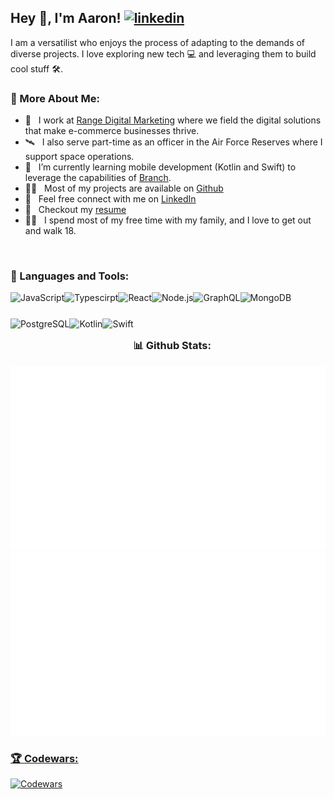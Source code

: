 ## Hey :wave:, I'm Aaron!  <a href='https://www.linkedin.com/in/aaron-rogers-37a668174/'><img alt="linkedin" src="https://user-images.githubusercontent.com/87159469/173919108-b4ec3a66-e502-4ba1-94d8-a2ac54740be4.svg" height='18px'/></a>

I am a versatilist who enjoys the process of adapting to the demands of diverse projects. I love exploring new tech :computer: and leveraging them to build cool stuff :hammer_and_wrench:. 
<br/>
  
### :monocle_face: More About Me:

- :handshake: &nbsp; I work at [Range Digital Marketing](https://www.range-digital.com/) where we field the digital solutions that make e-commerce businesses thrive.
- :artificial_satellite: &nbsp; I also serve part-time as an officer in the Air Force Reserves where I support space operations.
- :seedling: &nbsp; I’m currently learning mobile development (Kotlin and Swift) to leverage the capabilities of [Branch](https://www.branch.io/).
- :man_technologist: &nbsp; Most of my projects are available on [Github](https://github.com/aaron-r-rogers?tab=repositories)
- :link: &nbsp; Feel free connect with me on [LinkedIn](https://www.linkedin.com/in/aaron-rogers-37a668174/)
- :memo: &nbsp; Checkout my [resume](https://drive.google.com/file/d/1AfowfExKgg9kSTNvh5rpLc56XTqp5L6s/view?usp=sharing)
- :golfing_man: &nbsp; I spend most of my free time with my family, and I love to get out and walk 18.

<br>

### 🔨 Languages and Tools:
<a href="https://www.javascript.com/" target="_blank"> <img align="left" alt="JavaScript" height ="42px"  src="https://upload.wikimedia.org/wikipedia/commons/9/99/Unofficial_JavaScript_logo_2.svg"> </a>
<a href="https://www.typescriptlang.org/" target="_blank"><img align="left" alt="Typescirpt" height ="42px" src="https://upload.wikimedia.org/wikipedia/commons/4/4c/Typescript_logo_2020.svg"></a>
<a href="https://reactjs.org/" target="_blank"> <img align="left" alt="React" height ="42px" src="https://upload.wikimedia.org/wikipedia/commons/a/a7/React-icon.svg"></a>
<a href="https://nodejs.org" target="_blank"><img align="left" alt="Node.js" height ="42px" src="https://upload.wikimedia.org/wikipedia/commons/d/d9/Node.js_logo.svg"></a>
<a href="https://graphql.org/" target="_blank"> <img src="https://upload.wikimedia.org/wikipedia/commons/1/17/GraphQL_Logo.svg" align="left" alt="GraphQL" height='42px'/> </a>
<a href="https://www.mongodb.com/" target="_blank"> <img src="https://upload.wikimedia.org/wikipedia/commons/9/93/MongoDB_Logo.svg" align="left" alt="MongoDB" height='42px'/> </a>
<a href="https://www.postgresql.org/" target="_blank"> <img src="https://upload.wikimedia.org/wikipedia/commons/2/29/Postgresql_elephant.svg" align="left" alt="PostgreSQL" height='42px'/> </a>
<a href="https://kotlinlang.org" target="_blank"><img align="left" alt="Kotlin" height ="42px" src="https://upload.wikimedia.org/wikipedia/commons/0/06/Kotlin_Icon.svg"></a>
<a href="https://kotlinlang.org" target="_blank"><img align="left" alt="Swift" height ="42px" src="https://upload.wikimedia.org/wikipedia/commons/9/9d/Swift_logo.svg"></a>

<br>
<br>
<br>

### :bar_chart: Github Stats:
<a href='https://github.com/aaron-r-rogers/github-stats-transparent'>
  
![Stats Overview](https://raw.githubusercontent.com/aaron-r-rogers/github-stats-transparent/output/generated/overview.svg)
![Most Used Languages](https://raw.githubusercontent.com/aaron-r-rogers/github-stats-transparent/output/generated/languages.svg)
 
### :trophy: Codewars:
[<img alt="Codewars" src="https://www.codewars.com/users/aaron-r-rogers/badges/large"/>](https://www.codewars.com/users/aaron-r-rogers)

</a>
